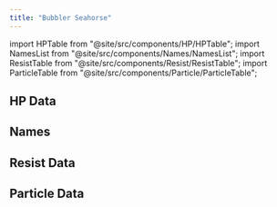 ```yaml
---
title: "Bubbler Seahorse"
---
```


import HPTable from "@site/src/components/HP/HPTable";
import NamesList from "@site/src/components/Names/NamesList";
import ResistTable from "@site/src/components/Resist/ResistTable";
import ParticleTable from "@site/src/components/Particle/ParticleTable";

## HP Data

<HPTable item_key="bubblerseahorse" data_src="enemy" />

## Names

<NamesList item_key="bubblerseahorse" data_src="enemy" />

## Resist Data

<ResistTable item_key="bubblerseahorse" data_src="enemy" />

## Particle Data

<ParticleTable item_key="bubblerseahorse" data_src="enemy" />